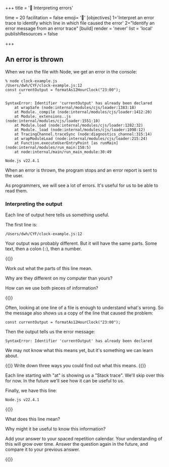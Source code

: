 +++
title = '🔎 Interpreting errors'

time = 20
facilitation = false
emoji= '🔎'
[objectives]
1='Interpret an error trace to identify which line in which file caused the error'
2="Identify an error message from an error trace"
[build]
  render = 'never'
  list = 'local'
  publishResources = false

+++

## An error is thrown

When we run the file with Node, we get an error in the console:

```console
% node clock-example.js
/Users/dwh/CYF/clock-example.js:12
const currentOutput = formatAs12HourClock("23:00");
      ^

SyntaxError: Identifier 'currentOutput' has already been declared
    at wrapSafe (node:internal/modules/cjs/loader:1383:18)
    at Module._compile (node:internal/modules/cjs/loader:1412:20)
    at Module._extensions..js (node:internal/modules/cjs/loader:1551:10)
    at Module.load (node:internal/modules/cjs/loader:1282:32)
    at Module._load (node:internal/modules/cjs/loader:1098:12)
    at TracingChannel.traceSync (node:diagnostics_channel:315:14)
    at wrapModuleLoad (node:internal/modules/cjs/loader:215:24)
    at Function.executeUserEntryPoint [as runMain] (node:internal/modules/run_main:158:5)
    at node:internal/main/run_main_module:30:49

Node.js v22.4.1
```

When an error is thrown, the program stops and an error report is sent to the user.

As programmers, we will see a lot of errors. It's useful for us to be able to read them.

### Interpreting the output

Each line of output here tells us something useful.

The first line is:

```
/Users/dwh/CYF/clock-example.js:12
```

Your output was probably different. But it will have the same parts. Some text, then a colon (`:`), then a number.

{{<note type="exercise" title="Exercise">}}

Work out what the parts of this line mean.

Why are they different on my computer than yours?

How can we use both pieces of information?

{{</note>}}

Often, looking at one line of a file is enough to understand what's wrong. So the message also shows us a copy of the line that caused the problem:

```
const currentOutput = formatAs12HourClock("23:00");
```

Then the output tells us the error message:

```
SyntaxError: Identifier 'currentOutput' has already been declared
```

We may not know what this means yet, but it's something we can learn about.

{{<note type="exercise" title="Exercise">}}
Write down three ways you could find out what this means.
{{</note>}}

Each line starting with "at" is showing us a "Stack trace". We'll skip over this for now. In the future we'll see how it can be useful to us.

Finally, we have this line:

```
Node.js v22.4.1
```

{{<note type="exercise" title="Exercise">}}

What does this line mean?

Why might it be useful to know this information?

Add your answer to your spaced repetition calendar. Your understanding of this will grow over time. Answer the question again in the future, and compare it to your previous answer.

{{</note>}}
